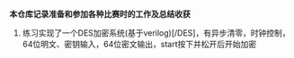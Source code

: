 **本仓库记录准备和参加各种比赛时的工作及总结收获**


1. 练习实现了一个DES加密系统(基于verilog)[/DES]，有异步清零，时钟控制，64位明文、密钥输入，64位密文输出，start按下并松开后开始加密